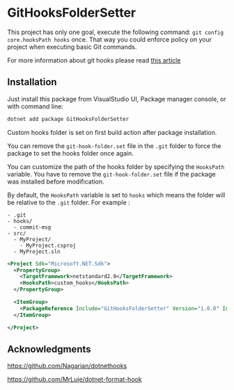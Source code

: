 # GitHooksFolderSetter

This project has only one goal, execute the following command: `git config core.hooksPath hooks` once. That way you could enforce policy on your project when executing basic Git commands.

For more information about git hooks please read [this article](https://git-scm.com/book/en/v2/Customizing-Git-Git-Hooks)

## Installation

Just install this package from VisualStudio UI, Package manager console, or with command line:

```sh
dotnet add package GitHooksFolderSetter
```
Custom hooks folder is set on first build action after package installation.

You can remove the `git-hook-folder.set` file in the `.git` folder to force the package to set the hooks folder once again.

You can customize the path of the hooks folder by specifying the `HooksPath` variable. You have to remove the `git-hook-folder.set` file if the package was installed before modification.

By default, the `HooksPath` variable is set to `hooks` which means the folder will be relative to the `.git` folder. For example :
```
- .git
- hooks/
  - commit-msg
- src/
  - MyProject/
    - MyProject.csproj
  - MyProject.sln
```

```xml
<Project Sdk="Microsoft.NET.Sdk">
  <PropertyGroup>
    <TargetFramework>netstandard2.0</TargetFramework>
    <HooksPath>custom_hooks</HooksPath>
  </PropertyGroup>

  <ItemGroup>
    <PackageReference Include="GitHooksFolderSetter" Version="1.0.0" IncludeAssets="build" />
  </ItemGroup>

</Project>
```

## Acknowledgments

<https://github.com/Nagarian/dotnethooks>

<https://github.com/MrLuje/dotnet-format-hook>
